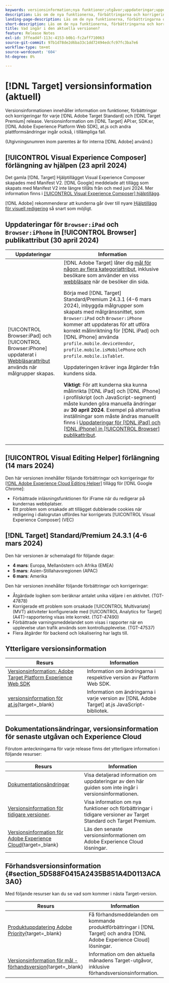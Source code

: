 ```yaml
---
keywords: versionsinformation;nya funktioner;utgåvor;uppdateringar;uppdatering;release;förbättring;förbättringar;korrigeringar;felkorrigeringar;uppdateringar
description: Läs om de nya funktionerna, förbättringarna och korrigeringarna i den aktuella versionen av [!DNL Adobe Target], inklusive SDK, API och JavaScript-bibliotek.
landing-page-description: Läs om de nya funktionerna, förbättringarna och korrigeringarna i den aktuella versionen av [!DNL Adobe Target].
short-description: Läs om de nya funktionerna, förbättringarna och korrigeringarna i den aktuella versionen av [!DNL Adobe Target].
title: Vad ingår i den aktuella versionen?
feature: Release Notes
exl-id: 3ffead4f-113c-4153-b0b1-fc2aff710063
source-git-commit: 97b1d78de2d6ba33c1dd72494edcfc97fc3ba7e6
workflow-type: tm+mt
source-wordcount: '604'
ht-degree: 0%

---
```


# [!DNL Target] versionsinformation (aktuell)

Versionsinformationen innehåller information om funktioner, förbättringar och korrigeringar för varje [!DNL Adobe Target Standard] och [!DNL Target Premium] release. Versionsinformation om [!DNL Target] API:er, SDK:er, [!DNL Adobe Experience Platform Web SDK], at.js och andra plattformsändringar ingår också, i tillämpliga fall.

(Utgivningsnumren inom parentes är för interna [!DNL Adobe] använd.)

## [!UICONTROL Visual Experience Composer] förlängning av hjälpen (23 april 2024)

Det gamla [!DNL Target] Hjälptillägget Visual Experience Composer skapades med Manifest V2. [!DNL Google] meddelade att tillägg som skapats med Manifest V2 inte längre tillåts från och med juni 2024. Mer information finns i [[!UICONTROL Visual Experience Composer] hjälptillägg](/help/main/c-experiences/c-visual-experience-composer/r-troubleshoot-composer/vec-helper-browser-extension.md).

[!DNL Adobe] rekommenderar att kunderna går över till nyare [Hjälptillägg för visuell redigering](/help/main/c-experiences/c-visual-experience-composer/r-troubleshoot-composer/visual-editing-helper-extension.md) så snart som möjligt.

## Uppdateringar för `Browser:iPad` och `Browser:iPhone` in [!UICONTROL Browser] publikattribut (30 april 2024)

| Uppdateringar | Information |
|--- |--- |
| [!UICONTROL Browser:iPad] och [!UICONTROL Browser:iPhone] uppdaterat i [Webbläsarattribut](/help/main/c-target/c-audiences/c-target-rules/browser.md) används när målgrupper skapas. | [!DNL Adobe Target] låter dig [mål för någon av flera kategoriattribut](/help/main/c-target/c-audiences/c-target-rules/target-rules.md), inklusive besökare som använder en viss [webbläsare](/help/main/c-target/c-audiences/c-target-rules/browser.md) när de besöker din sida.<P>Börja med [!DNL Target] Standard/Premium 24.3.1 (4-6 mars 2024), inbyggda målgrupper som skapats med målgränssnittet, som `Browser:iPad` och `Browser:iPhone` kommer att uppdateras för att utföra korrekt målinriktning för [!DNL iPad] och [!DNL iPhone] använda `profile.mobile.deviceVendor`, `profile.mobile.isMobilePhone` och `profile.mobile.isTablet`.<P>Uppdateringen kräver inga åtgärder från kundens sida.<p><B>Viktigt</b>: För att kunderna ska kunna målinrikta [!DNL iPad] och [!DNL iPhone] i profilskript (och JavaScript-segment) måste kunden göra manuella ändringar av **30 april 2024**. Exempel på alternativa inställningar som måste ändras manuellt finns i [Uppdateringar för [!DNL iPad] och [!DNL iPhone] in [!UICONTROL Browser] publikattribut](/help/main/c-target/c-audiences/c-target-rules/browser.md#updates). |

## [!UICONTROL Visual Editing Helper] förlängning (14 mars 2024)

Den här versionen innehåller följande förbättringar och korrigeringar för [[!DNL Adobe Experience Cloud Editing Helper]](/help/main/c-experiences/c-visual-experience-composer/r-troubleshoot-composer/visual-editing-helper-extension.md) tillägg för [!DNL Google Chrome]:

* Förbättrade inläsningsfunktionen för iFrame när du redigerar på kundernas webbplatser.
* Ett problem som orsakade att tillägget dubblerade cookies när redigering i dialogrutan utfördes har korrigerats [!UICONTROL Visual Experience Composer] (VEC)

## [!DNL Target] Standard/Premium 24.3.1 (4-6 mars 2024)

Den här versionen är schemalagd för följande dagar:

* **4 mars**: Europa, Mellanöstern och Afrika (EMEA)
* **5 mars**: Asien-Stillahavsregionen (APAC)
* **6 mars**: Amerika

Den här versionen innehåller följande förbättringar och korrigeringar:

* Åtgärdade logiken som beräknar antalet unika väljare i en aktivitet. (TGT-47878)
* Korrigerade ett problem som orsakade [!UICONTROL Multivariate] (MVT) aktiviteter konfigurerade med [!UICONTROL Analytics for Target] (A4T)-rapportering visas inte korrekt. (TGT-47490)
* Förbättrade varningsmeddelandet som visas i rapporter när en upplevelse utan trafik används som kontrollupplevelse. (TGT-47537)
* Flera åtgärder för backend och lokalisering har lagts till.

## Ytterligare versionsinformation

| Resurs | Information |
|--- |--- |
| [Versionsinformation: Adobe Target Platform Experience Web SDK](https://experienceleague.adobe.com/docs/experience-platform/edge/release-notes.html?lang=en) | Information om ändringarna i respektive version av Platform Web SDK. |
| [versionsinformation för at.js](https://experienceleague.adobe.com/docs/target-dev/developer/client-side/at-js-implementation/target-atjs-versions.html){target=_blank} | Information om ändringarna i varje version av [!DNL Adobe Target] at.js JavaScript-bibliotek. |

## Dokumentationsändringar, versionsinformation för senaste utgåvan och Experience Cloud

Förutom anteckningarna för varje release finns det ytterligare information i följande resurser:

| Resurs | Information |
|--- |--- |
| [Dokumentationsändringar](/help/main/r-release-notes/doc-change.md) | Visa detaljerad information om uppdateringar av den här guiden som inte ingår i versionsinformationen. |
| [Versionsinformation för tidigare versioner](/help/main/r-release-notes/release-notes-for-previous-releases.md). | Visa information om nya funktioner och förbättringar i tidigare versioner av Target Standard och Target Premium. |
| [Versionsinformation för Adobe Experience Cloud](https://experienceleague.adobe.com/docs/release-notes/experience-cloud/current.html){target=_blank} | Läs den senaste versionsinformationen om Adobe Experience Cloud lösningar. |

## Förhandsversionsinformation {#section_5D588F0415A2435B851A4D0113ACA3A0}

Med följande resurser kan du se vad som kommer i nästa Target-version.

| Resurs | Information |
|--- |--- |
| [Produktuppdatering Adobe Priority](https://www.adobe.com/subscription/priority-product-update.html){target=_blank} | Få förhandsmeddelanden om kommande produktförbättringar i [!DNL Target] och andra [!DNL Adobe Experience Cloud] lösningar. |
| [Versionsinformation för mål - förhandsversion](/help/main/r-release-notes/target-release-notes.md){target=_blank} | Information om den aktuella månadens Target-utgåvor, inklusive förhandsversionsinformation. |
